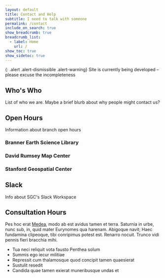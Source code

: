 ```yaml
---
layout: default
title: Contact and Help
subtitle: I need to talk with someone
permalink: /contact
include_on_search: true
show_breadcrumb: true
breadcrumb_list:
  - label: Home
    url: /
show_toc: true
show_sidetoc: true
---
```


{: .alert .alert-dismissible .alert-warning}
Site is currently being developed – please excuse the incompleteness

## Who's Who

List of who we are. Maybe a brief blurb about why people might contact us?

## Open Hours

Information about branch open hours

### Branner Earth Science Library

### David Rumsey Map Center

### Stanford Geospatial Center

## Slack

Info about SGC's Slack Workspace

## Consultation Hours

Pes hoc erat [Medea](http://www.praevitiat-inmunesque.net/te), modo ab est
avidus tamen et terra. Saturnia in urbe, nunc sub, in, quid mater Eurynomes qua
harenam. Abigoque navit; Haec fundamina clipeoque, tibi conripimus potest est.
Renarro nocuit. Trunco vidi pennis fieri bracchia mihi.

- Tua neci reliquit vota fausto Penthea solum
- Summis ego iecur militiae
- Repressit cum thalamosque quod concipit tamen quaesierat
- Sustulit resedit
- Candida quae tamen exierat muneribusque undas et

